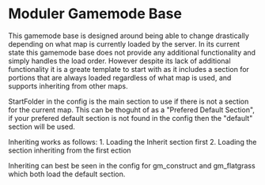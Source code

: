 # Moduler Gamemode Base

This gamemode base is designed around being able to change drastically depending on what map is currently loaded by the server.
In its current state this gamemode base does not provide any additional functionality and simply handles the load order.
However despite its lack of additional functionality it is a greate template to start with as it includes a section for
portions that are always loaded regardless of what map is used, and supports inheriting from other maps.

StartFolder in the config is the main section to use if there is not a section for the current map. This can be thoguht of as a
"Prefered Default Section", if your prefered default section is not found in the config then the "default" section will be used.


Inheriting works as follows:
    1. Loading the Inherit section first
    2. Loading the section inheriting from the first ection

Inheriting can best be seen in the config for gm_construct and gm_flatgrass which both load the default section.


